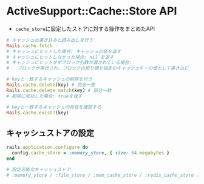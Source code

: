 # ActiveSupport::Cache::Store API
- `cache_store`に設定したストアに対する操作をまとめたAPI

```ruby
# キャッシュの書き込みと読み出しを行う
Rails.cache.fetch
# キャッシュにヒットした場合: キャッシュの値を返す
# キャッシュにヒットしなかった場合: nil`を返す
# キャッシュにヒットせずブロック引数が渡されている場合:
#   ブロックが実行され、ブロックの戻り値を指定のキャッシュキーの値として書き込む

# keyと一致するキャッシュの削除を行う
Rails.cache.delete(key) # 完全一致
Rails.cache.delete_match(key) # 部分一致
# 削除に成功した場合: trueを返す

# keyと一致するキャッシュの存在を確認する
Rails.cache.exist?(key)
```

## キャッシュストアの設定
```ruby
rails.application.configure do
  config.cache_store = :memory_store, { size: 64.megabytes }
end

# 設定可能なキャッシュストア
# :memory_store / :file_store / :mem_cache_store / :redis_cache_store / :null_store`
```

